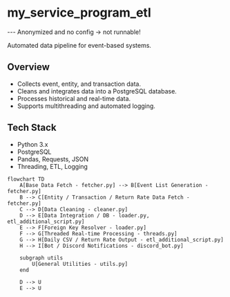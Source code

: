 # my_service_program_etl
--- Anonymized and no config -> not runnable! 

Automated data pipeline for event-based systems.  

## Overview
- Collects event, entity, and transaction data.
- Cleans and integrates data into a PostgreSQL database.
- Processes historical and real-time data.
- Supports multithreading and automated logging.

## Tech Stack
- Python 3.x
- PostgreSQL
- Pandas, Requests, JSON
- Threading, ETL, Logging

```mermaid
flowchart TD
    A[Base Data Fetch - fetcher.py] --> B[Event List Generation - fetcher.py]
    B --> C[Entity / Transaction / Return Rate Data Fetch - fetcher.py]
    C --> D[Data Cleaning - cleaner.py]
    D --> E[Data Integration / DB - loader.py, etl_additional_script.py]
    E --> F[Foreign Key Resolver - loader.py]
    F --> G[Threaded Real-time Processing - threads.py]
    G --> H[Daily CSV / Return Rate Output - etl_additional_script.py]
    H --> I[Bot / Discord Notifications - discord_bot.py]
    
    subgraph utils
        U[General Utilities - utils.py]
    end
    
    D --> U
    E --> U
